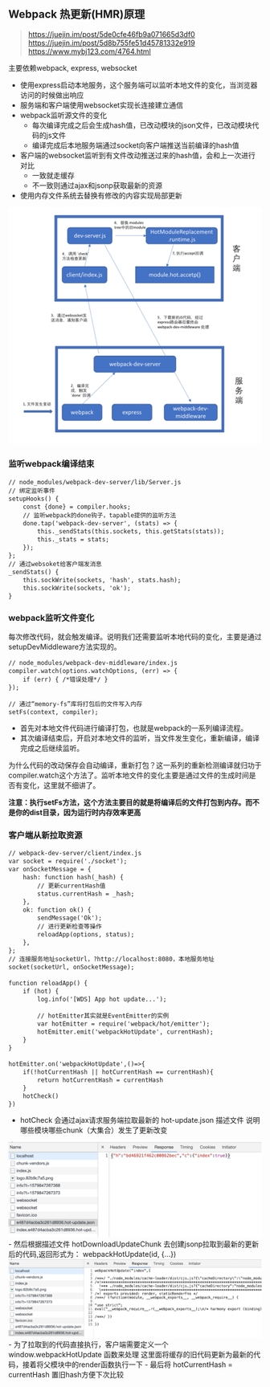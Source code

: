 ## Webpack 热更新(HMR)原理

>https://juejin.im/post/5de0cfe46fb9a071665d3df0
>https://juejin.im/post/5d8b755fe51d45781332e919
>https://www.mybj123.com/4764.html

主要依赖webpack, express, websocket

- 使用express启动本地服务，这个服务端可以监听本地文件的变化，当浏览器访问的时候做出响应
- 服务端和客户端使用websocket实现长连接建立通信
- webpack监听源文件的变化
  - 每次编译完成之后会生成hash值，已改动模块的json文件，已改动模块代码的js文件
  - 编译完成后本地服务端通过socket向客户端推送当前编译的hash值
- 客户端的websocket监听到有文件改动推送过来的hash值，会和上一次进行对比
  - 一致就走缓存
  - 不一致则通过ajax和jsonp获取最新的资源
- 使用内存文件系统去替换有修改的内容实现局部更新

<img src='../img/Webpack热更新流程.png'>

### 监听webpack编译结束

```
// node_modules/webpack-dev-server/lib/Server.js
// 绑定监听事件
setupHooks() {
    const {done} = compiler.hooks;
    // 监听webpack的done钩子，tapable提供的监听方法
    done.tap('webpack-dev-server', (stats) => {
        this._sendStats(this.sockets, this.getStats(stats));
        this._stats = stats;
    });
};
// 通过websoket给客户端发消息
_sendStats() {
    this.sockWrite(sockets, 'hash', stats.hash);
    this.sockWrite(sockets, 'ok');
}
```

###  webpack监听文件变化

每次修改代码，就会触发编译。说明我们还需要监听本地代码的变化，主要是通过setupDevMiddleware方法实现的。
```
// node_modules/webpack-dev-middleware/index.js
compiler.watch(options.watchOptions, (err) => {
    if (err) { /*错误处理*/ }
});

// 通过“memory-fs”库将打包后的文件写入内存
setFs(context, compiler); 

```

- 首先对本地文件代码进行编译打包，也就是webpack的一系列编译流程。
- 其次编译结束后，开启对本地文件的监听，当文件发生变化，重新编译，编译完成之后继续监听。

为什么代码的改动保存会自动编译，重新打包？这一系列的重新检测编译就归功于compiler.watch这个方法了。监听本地文件的变化主要是通过文件的生成时间是否有变化，这里就不细讲了。

**注意：执行setFs方法，这个方法主要目的就是将编译后的文件打包到内存。而不是你的dist目录，因为运行时内存效率更高**

### 客户端从新拉取资源

```
// webpack-dev-server/client/index.js
var socket = require('./socket');
var onSocketMessage = {
    hash: function hash(_hash) {
        // 更新currentHash值
        status.currentHash = _hash;
    },
    ok: function ok() {
        sendMessage('Ok');
        // 进行更新检查等操作
        reloadApp(options, status);
    },
};
// 连接服务地址socketUrl，?http://localhost:8080，本地服务地址
socket(socketUrl, onSocketMessage);

function reloadApp() {
	if (hot) {
        log.info('[WDS] App hot update...');
        
        // hotEmitter其实就是EventEmitter的实例
        var hotEmitter = require('webpack/hot/emitter');
        hotEmitter.emit('webpackHotUpdate', currentHash);
    } 
}

hotEmitter.on('webpackHotUpdate',()=>{
	if(!hotCurrentHash || hotCurrentHash == currentHash){
		return hotCurrentHash = currentHash
	} 
	hotCheck()
})
```

- hotCheck 会通过ajax请求服务端拉取最新的 hot-update.json 描述文件 说明哪些模块哪些chunk（大集合）发生了更新改变
<img src="../img/update-json.png">
- 然后根据描述文件 hotDownloadUpdateChunk 去创建jsonp拉取到最新的更新后的代码,返回形式为： webpackHotUpdate(id, {...})
 <img src="../img/jsonp-hot-update.png"> 
- 为了拉取到的代码直接执行，客户端需要定义一个 window.webpackHotUpdate 函数来处理
这里面将缓存的旧代码更新为最新的代码，接着将父模块中的render函数执行一下
- 最后将 hotCurrentHash = currentHash 置旧hash方便下次比较
